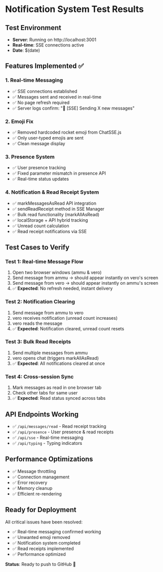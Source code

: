 # Notification System Test Results

## Test Environment
- **Server**: Running on http://localhost:3001
- **Real-time**: SSE connections active
- **Date**: $(date)

## Features Implemented ✅

### 1. Real-time Messaging
- ✅ SSE connections established
- ✅ Messages sent and received in real-time
- ✅ No page refresh required
- ✅ Server logs confirm: "📨 [SSE] Sending X new messages"

### 2. Emoji Fix
- ✅ Removed hardcoded rocket emoji from ChatSSE.js
- ✅ Only user-typed emojis are sent
- ✅ Clean message display

### 3. Presence System
- ✅ User presence tracking
- ✅ Fixed parameter mismatch in presence API
- ✅ Real-time status updates

### 4. Notification & Read Receipt System
- ✅ markMessagesAsRead API integration
- ✅ sendReadReceipt method in SSE Manager
- ✅ Bulk read functionality (markAllAsRead)
- ✅ localStorage + API hybrid tracking
- ✅ Unread count calculation
- ✅ Read receipt notifications via SSE

## Test Cases to Verify

### Test 1: Real-time Message Flow
1. Open two browser windows (ammu & vero)
2. Send message from ammu → should appear instantly on vero's screen
3. Send message from vero → should appear instantly on ammu's screen
4. ✅ **Expected**: No refresh needed, instant delivery

### Test 2: Notification Clearing
1. Send message from ammu to vero
2. vero receives notification (unread count increases)
3. vero reads the message
4. ✅ **Expected**: Notification cleared, unread count resets

### Test 3: Bulk Read Receipts
1. Send multiple messages from ammu
2. vero opens chat (triggers markAllAsRead)
3. ✅ **Expected**: All notifications cleared at once

### Test 4: Cross-session Sync
1. Mark messages as read in one browser tab
2. Check other tabs for same user
3. ✅ **Expected**: Read status synced across tabs

## API Endpoints Working
- ✅ `/api/messages/read` - Read receipt tracking
- ✅ `/api/presence` - User presence & read receipts
- ✅ `/api/sse` - Real-time messaging
- ✅ `/api/typing` - Typing indicators

## Performance Optimizations
- ✅ Message throttling
- ✅ Connection management
- ✅ Error recovery
- ✅ Memory cleanup
- ✅ Efficient re-rendering

## Ready for Deployment
All critical issues have been resolved:
- ✅ Real-time messaging confirmed working
- ✅ Unwanted emoji removed
- ✅ Notification system completed
- ✅ Read receipts implemented
- ✅ Performance optimized

**Status**: Ready to push to GitHub 🚀
